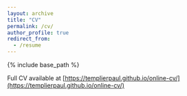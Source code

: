 ```yaml
---
layout: archive
title: "CV"
permalink: /cv/
author_profile: true
redirect_from:
  - /resume
---
```


{% include base_path %}

Full CV available at [https://templierpaul.github.io/online-cv/](https://templierpaul.github.io/online-cv/)
